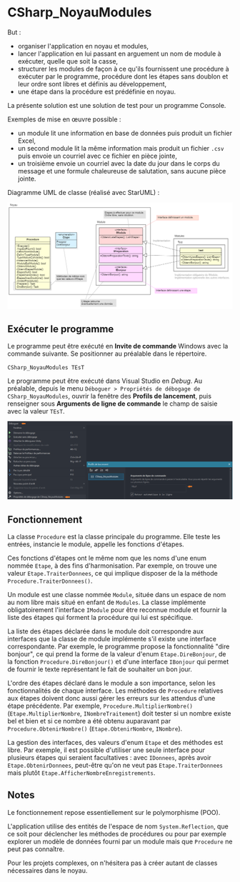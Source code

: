 # CSharp_NoyauModules

But : 
- organiser l'application en noyau et modules,
- lancer l'application en lui passant en arguement un nom de module à exécuter, quelle que soit la casse,
- structurer les modules de façon à ce qu'ils fournissent une procédure à exécuter par le programme, procédure dont les étapes sans doublon et leur ordre sont libres et définis au développement,
- une étape dans la procédure est prédéfinie en noyau.

La présente solution est une solution de test pour un programme Console. 

Exemples de mise en œuvre possible : 
- un module lit une information en base de données puis produit un fichier Excel,
- un second module lit la même information mais produit un fichier `.csv` puis envoie un courriel avec ce fichier en pièce jointe,
- un troisième envoie un courriel avec la date du jour dans le corps du message et une formule chaleureuse de salutation, sans aucune pièce jointe.

Diagramme UML de classe (réalisé avec StarUML) :

![Image](medias/UMLDiagrammeClasse.png)

## Exécuter le programme

Le programme peut être exécuté en **Invite de commande** Windows avec la commande suivante. Se positionner au préalable dans le répertoire.

```
CSharp_NoyauModules TEsT
```

Le programme peut être exécuté dans Visual Studio en *Debug*. Au préalable, depuis le menu `Déboguer > Propriétés de débogage de CSharp_NoyauModules`, ouvrir la fenêtre des **Profils de lancement**, puis renseigner sous **Arguments de ligne de commande** le champ de saisie avec la valeur `TEsT`.

![Image](medias/debogage.png)

## Fonctionnement 

La classe `Procedure` est la classe principale du programme. Elle teste les entrées, instancie le module, appelle les fonctions d'étapes. 

Ces fonctions d'étapes ont le même nom que les noms d'une enum nommée `Etape`, à des fins d'harmonisation. Par exemple, on trouve une valeur `Etape.TraiterDonnees`, ce qui implique disposer de la la méthode `Procedure.TraiterDonnees()`.

Un module est une classe nommée `Module`, située dans un espace de nom au nom libre mais situé en enfant de `Modules`. La classe implémente obligatoirement l'interface `IModule` pour être reconnue module et fournir la liste des étapes qui forment la procédure qui lui est spécifique. 

La liste des étapes déclarée dans le module doit correspondre aux interfaces que la classe de module implémente s'il existe une interface correspondante. Par exemple, le programme propose la fonctionnalité "dire bonjour", ce qui prend la forme de la valeur d'enum `Etape.DireBonjour`, de la fonction `Procedure.DireBonjour()` et d'une interface `IBonjour` qui permet de fournir le texte représentant le fait de souhaiter un bon jour.

L'ordre des étapes déclaré dans le module a son importance, selon les fonctionnalités de chaque interface. Les méthodes de `Procedure` relatives aux étapes doivent donc aussi gérer les erreurs sur les attendus d'une étape précédente. Par exemple, `Procedure.MultiplierNombre()` (`Etape.MultiplierNombre`, `INombreTraitement`) doit tester si un nombre existe bel et bien et si ce nombre a été obtenu auparavant par `Procedure.ObtenirNombre()` (`Etape.ObtenirNombre`, `INombre`).

La gestion des interfaces, des valeurs d'enum `Etape` et des méthodes est libre. Par exemple, il est possible d'utiliser une seule interface pour plusieurs étapes qui seraient facultatives : avec `IDonnees`, après avoir `Etape.ObtenirDonnees`, peut-être qu'on ne veut pas `Etape.TraiterDonnees` mais plutôt `Etape.AfficherNombreEnregistrements`.

## Notes

Le fonctionnement repose essentiellement sur le polymorphisme (POO).

L'application utilise des entités de l'espace de nom `System.Reflection`, que ce soit pour déclencher les méthodes de procédures ou pour par exemple explorer un modèle de données fourni par un module mais que `Procedure` ne peut pas connaître.

Pour les projets complexes, on n'hésitera pas à créer autant de classes nécessaires dans le noyau.
